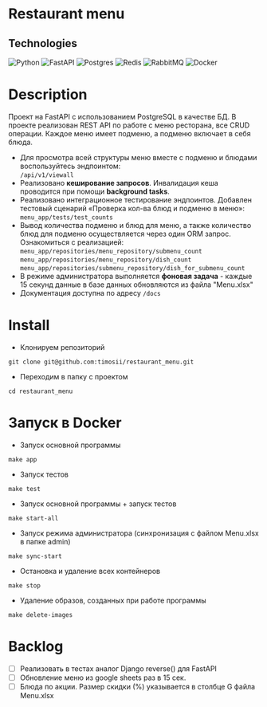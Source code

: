 # Restaurant menu
## Technologies ##
![Python](https://img.shields.io/badge/python-3670A0?style=for-the-badge&logo=python&logoColor=ffdd54)
![FastAPI](https://img.shields.io/badge/FastAPI-005571?style=for-the-badge&logo=fastapi)
![Postgres](https://img.shields.io/badge/postgres-%23316192.svg?style=for-the-badge&logo=postgresql&logoColor=white)
![Redis](https://img.shields.io/badge/redis-%23DD0031.svg?style=for-the-badge&logo=redis&logoColor=white)
![RabbitMQ](https://img.shields.io/badge/Rabbitmq-FF6600?style=for-the-badge&logo=rabbitmq&logoColor=white)
![Docker](https://img.shields.io/badge/docker-%230db7ed.svg?style=for-the-badge&logo=docker&logoColor=white)

# Description

Проект на FastAPI с использованием PostgreSQL в качестве БД.
В проекте реализован REST API по работе с меню ресторана, все CRUD операции.
Каждое меню имеет подменю, а подменю включает в себя блюда.

- Для просмотра всей структуры меню вместе с подменю и блюдами воспользуйтесь эндпоинтом:    
`/api/v1/viewall`
- Реализовано **кеширование запросов**. Инвалидация кеша проводится при помощи **background tasks**.  
- Реализовано интеграционное тестирование эндпоинтов. Добавлен тестовый сценарий «Проверка кол-ва блюд и подменю в меню»:  
`menu_app/tests/test_counts`
- Вывод количества подменю и блюд для меню, а также количество блюд для подменю осуществляется через один ORM запрос.  
Ознакомиться с реализацией:
`menu_app/repositories/menu_repository/submenu_count`  
`menu_app/repositories/menu_repository/dish_count`  
`menu_app/repositories/submenu_repository/dish_for_submenu_count`  
- В режиме администратора выполняется **фоновая задача** - каждые 15 секунд данные в базе данных обновляются из файла "Menu.xlsx"  
- Документация доступна по адресу `/docs`


# Install

- Клонируем репозиторий
```
git clone git@github.com:timosii/restaurant_menu.git
```
- Переходим в папку с проектом
```
cd restaurant_menu
```

# Запуск в Docker

- Запуск основной программы
```
make app
```
- Запуск тестов
```
make test
```
- Запуск основной программы + запуск тестов
```
make start-all
```
- Запуск режима администратора (синхронизация с файлом Menu.xlsx в папке admin)
```
make sync-start
```
- Остановка и удаление всех контейнеров
```
make stop
```
- Удаление образов, созданных при работе программы
```
make delete-images
```
# Backlog
- [ ] Реализовать в тестах аналог Django reverse() для FastAPI
- [ ] Обновление меню из google sheets раз в 15 сек.
- [ ] Блюда по акции. Размер скидки (%) указывается в столбце G файла Menu.xlsx
